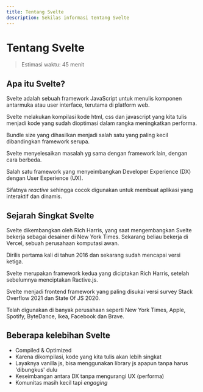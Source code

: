 ```yaml
---
title: Tentang Svelte
description: Sekilas informasi tentang Svelte
---
```


# Tentang Svelte

> Estimasi waktu: 45 menit

## Apa itu Svelte?

Svelte adalah sebuah framework JavaScript untuk menulis komponen antarmuka atau user interface, terutama di platform web.

Svelte melakukan kompilasi kode html, css dan javascript yang kita tulis menjadi kode yang sudah dioptimasi dalam rangka meningkatkan performa.

Bundle size yang dihasilkan menjadi salah satu yang paling kecil dibandingkan framework serupa.

Svelte menyelesaikan masalah yg sama dengan framework lain, dengan cara berbeda.

Salah satu framework yang menyeimbangkan Developer Experience (DX) dengan User Experience (UX).

Sifatnya _reactive_ sehingga cocok digunakan untuk membuat aplikasi yang interaktif dan dinamis.

## Sejarah Singkat Svelte

Svelte dikembangkan oleh Rich Harris, yang saat mengembangkan Svelte bekerja sebagai desainer di New York Times. Sekarang beliau bekerja di Vercel, sebuah perusahaan komputasi awan.

Dirilis pertama kali di tahun 2016 dan sekarang sudah mencapai versi ketiga.

Svelte merupakan framework kedua yang diciptakan Rich Harris, setelah sebelumnya menciptakan Ractive.js.

Svelte menjadi frontend framework yang paling disukai versi survey Stack Overflow 2021 dan State Of JS 2020.

Telah digunakan di banyak perusahaan seperti New York Times, Apple, Spotify, ByteDance, Ikea, Facebook dan Brave.

## Beberapa kelebihan Svelte

- Compiled & Optimized
- Karena dikompilasi, kode yang kita tulis akan lebih singkat
- Layaknya vanilla js, bisa menggunakan library js apapun tanpa harus 'dibungkus' dulu
- Keseimbangan antara DX tanpa mengurangi UX (performa)
- Komunitas masih kecil tapi _engaging_
